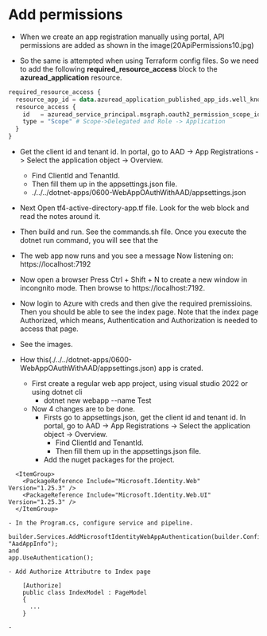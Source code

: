 # Add permissions

- When we create an app registration manually using portal, API permissions are added as shown in the image(20ApiPermissions10.jpg)

- So the same is attempted when using Terraform config files. So we need to add the following 
**required_resource_access** block to the **azuread_application** resource.

```tf
required_resource_access {
  resource_app_id = data.azuread_application_published_app_ids.well_known.result.MicrosoftGraph
  resource_access {
    id   = azuread_service_principal.msgraph.oauth2_permission_scope_ids["User.Read"]
    type = "Scope" # Scope->Delegated and Role -> Application
  }
}
```

- Get the client id and tenant id. In portal, go to AAD -> App Registrations -> Select the application object -> Overview.
  - Find ClientId and TenantId. 
  - Then fill them up in the appsettings.json file.
  - ./../../dotnet-apps/0600-WebAppOAuthWithAAD/appsettings.json

- Next Open tf4-active-directory-app.tf file. Look for the web block and read the notes around it.

- Then build and run. See the commands.sh file. Once you execute the dotnet run command, you will see that the 

- The web app now runs and you see a message Now listening on: https://localhost:7192

- Now open a browser Press Ctrl + Shift + N to create a new window in incongnito mode. Then browse to https://localhost:7192.

- Now login to Azure with creds and then give the required premissioins. Then you should be able to see the index page. Note that the index page Authorized, which means, Authentication and Authorization is needed to access that page. 
- See the images.


- How this(./../../dotnet-apps/0600-WebAppOAuthWithAAD/appsettings.json) app is crated.
  - First create a regular web app project, using visual studio 2022 or using dotnet cli 
    - dotnet new webapp --name Test
  - Now 4 changes are to be done.
    - Firsts go to appsettings.json, get the client id and tenant id. In portal, go to AAD -> App Registrations -> Select the application object -> Overview.
      - Find ClientId and TenantId. 
      - Then fill them up in the appsettings.json file.
    - Add the nuget packages for the project.
```
  <ItemGroup>
    <PackageReference Include="Microsoft.Identity.Web" Version="1.25.3" />
    <PackageReference Include="Microsoft.Identity.Web.UI" Version="1.25.3" />
  </ItemGroup>

```
    - In the Program.cs, configure service and pipeline.
```
builder.Services.AddMicrosoftIdentityWebAppAuthentication(builder.Configuration, "AadAppInfo");
and 
app.UseAuthentication();
```
    - Add Authorize Attributre to Index page
```
    [Authorize]
    public class IndexModel : PageModel
    {
      ...
    }
```
    - 